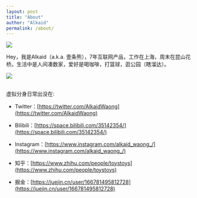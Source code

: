 ```yaml
---
layout: post
title: "About"
author: "Alkaid"
permalink: /about/
---
```


![](https://p.ipic.vip/7u4nuk.png)

Hey，我是Alkaid（a.k.a. 壹条熊），7年互联网产品，工作在上海，周末在昆山花桥。生活中是人间凑数家，爱好是喝咖啡，打篮球，逛公园（瞎溜达）。

![](https://p.ipic.vip/ymze4e.jpg)

## 
虚拟分身日常出没在:

- Twitter：[https://twitter.com/AlkaidWaong](https://twitter.com/AlkaidWaong)

- Bilibili：[https://space.bilibili.com/35142354/](https://space.bilibili.com/35142354/)

- Instagram：[https://www.instagram.com/alkaid_waong_/](https://www.instagram.com/alkaid_waong_/)

- 知乎：[https://www.zhihu.com/people/toystoys](https://www.zhihu.com/people/toystoys)

- 掘金：[https://juejin.cn/user/166781495812728](https://juejin.cn/user/166781495812728)

  

